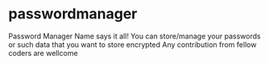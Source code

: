 # passwordmanager
Password Manager
Name says it all! You can store/manage your passwords or such data that you want to store encrypted
Any contribution from fellow coders are wellcome
